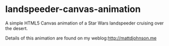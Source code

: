 # landspeeder-canvas-animation
A simple HTML5 Canvas animation of a Star Wars landspeeder cruising over the desert.

Details of this animation are found on my weblog:http://mattdjohnson.me

